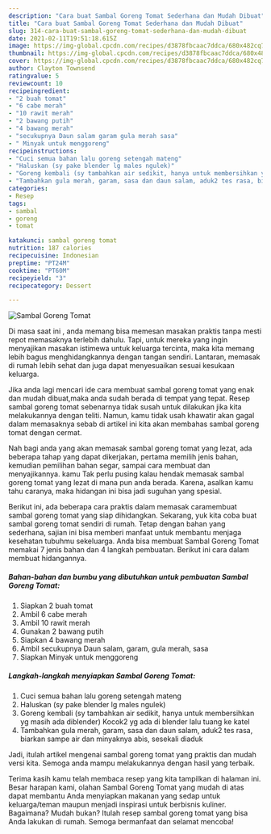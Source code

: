 ```yaml
---
description: "Cara buat Sambal Goreng Tomat Sederhana dan Mudah Dibuat"
title: "Cara buat Sambal Goreng Tomat Sederhana dan Mudah Dibuat"
slug: 314-cara-buat-sambal-goreng-tomat-sederhana-dan-mudah-dibuat
date: 2021-02-11T19:51:18.615Z
image: https://img-global.cpcdn.com/recipes/d3878fbcaac7ddca/680x482cq70/sambal-goreng-tomat-foto-resep-utama.jpg
thumbnail: https://img-global.cpcdn.com/recipes/d3878fbcaac7ddca/680x482cq70/sambal-goreng-tomat-foto-resep-utama.jpg
cover: https://img-global.cpcdn.com/recipes/d3878fbcaac7ddca/680x482cq70/sambal-goreng-tomat-foto-resep-utama.jpg
author: Clayton Townsend
ratingvalue: 5
reviewcount: 10
recipeingredient:
- "2 buah tomat"
- "6 cabe merah"
- "10 rawit merah"
- "2 bawang putih"
- "4 bawang merah"
- "secukupnya Daun salam garam gula merah sasa"
- " Minyak untuk menggoreng"
recipeinstructions:
- "Cuci semua bahan lalu goreng setengah mateng"
- "Haluskan (sy pake blender lg males ngulek)"
- "Goreng kembali (sy tambahkan air sedikit, hanya untuk membersihkan yg masih ada diblender) Kocok2 yg ada di blender lalu tuang ke katel"
- "Tambahkan gula merah, garam, sasa dan daun salam, aduk2 tes rasa, biarkan sampe air dan minyaknya abis, sesekali diaduk"
categories:
- Resep
tags:
- sambal
- goreng
- tomat

katakunci: sambal goreng tomat 
nutrition: 187 calories
recipecuisine: Indonesian
preptime: "PT24M"
cooktime: "PT60M"
recipeyield: "3"
recipecategory: Dessert

---
```



![Sambal Goreng Tomat](https://img-global.cpcdn.com/recipes/d3878fbcaac7ddca/680x482cq70/sambal-goreng-tomat-foto-resep-utama.jpg)

Di masa  saat ini , anda memang bisa memesan masakan praktis tanpa mesti repot memasaknya terlebih dahulu. Tapi, untuk mereka yang ingin menyajikan masakan istimewa untuk keluarga tercinta, maka kita memang lebih bagus menghidangkannya dengan tangan sendiri. Lantaran, memasak di rumah lebih sehat dan juga dapat menyesuaikan sesuai kesukaan keluarga.

Jika anda lagi mencari ide cara membuat sambal goreng tomat yang enak dan mudah dibuat,maka anda sudah berada di tempat yang tepat. Resep sambal goreng tomat  sebenarnya tidak susah untuk dilakukan jika kita melakukannya dengan teliti. Namun, kamu tidak usah khawatir akan gagal dalam memasaknya 
sebab di artikel ini kita akan membahas sambal goreng tomat dengan cermat.  



Nah bagi anda yang akan memasak sambal goreng tomat yang lezat, ada beberapa tahap yang dapat dikerjakan, pertama memilih jenis bahan, kemudian pemilihan bahan segar, sampai cara membuat dan menyajikannya. kamu Tak perlu pusing kalau hendak memasak sambal goreng tomat yang lezat di mana pun anda berada. Karena, asalkan kamu  tahu caranya, maka hidangan ini bisa jadi suguhan yang spesial.

Berikut ini, ada beberapa cara praktis  dalam memasak caramembuat sambal goreng tomat yang siap dihidangkan. Sekarang, yuk kita coba buat sambal goreng tomat sendiri di rumah. Tetap dengan bahan yang sederhana, sajian ini bisa memberi manfaat untuk membantu menjaga kesehatan tubuhmu sekeluarga. Anda bisa membuat Sambal Goreng Tomat memakai 7 jenis bahan dan 4 langkah pembuatan. Berikut ini cara dalam membuat hidangannya.

<!--inarticleads1-->

##### Bahan-bahan dan bumbu yang dibutuhkan untuk pembuatan Sambal Goreng Tomat:

1. Siapkan 2 buah tomat
1. Ambil 6 cabe merah
1. Ambil 10 rawit merah
1. Gunakan 2 bawang putih
1. Siapkan 4 bawang merah
1. Ambil secukupnya Daun salam, garam, gula merah, sasa
1. Siapkan  Minyak untuk menggoreng




<!--inarticleads2-->

##### Langkah-langkah menyiapkan Sambal Goreng Tomat:

1. Cuci semua bahan lalu goreng setengah mateng
1. Haluskan (sy pake blender lg males ngulek)
1. Goreng kembali (sy tambahkan air sedikit, hanya untuk membersihkan yg masih ada diblender) Kocok2 yg ada di blender lalu tuang ke katel
1. Tambahkan gula merah, garam, sasa dan daun salam, aduk2 tes rasa, biarkan sampe air dan minyaknya abis, sesekali diaduk




Jadi, itulah artikel mengenai  sambal goreng tomat  yang praktis dan mudah versi kita. Semoga anda mampu melakukannya dengan hasil yang terbaik. 

Terima kasih kamu telah membaca resep yang kita tampilkan di halaman ini. Besar harapan kami, olahan  Sambal Goreng Tomat yang mudah di atas dapat membantu Anda menyiapkan makanan yang sedap untuk keluarga/teman maupun menjadi inspirasi untuk berbisnis kuliner. Bagaimana? Mudah bukan? Itulah resep sambal goreng tomat yang bisa Anda lakukan di rumah. Semoga bermanfaat dan selamat mencoba!

